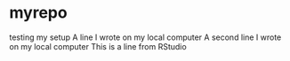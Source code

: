 # myrepo
testing my setup
A line I wrote on my local computer
A second line I wrote on my local computer
This is a line from RStudio